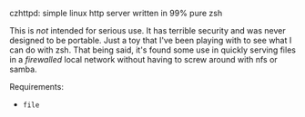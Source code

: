 czhttpd: simple linux http server written in 99% pure zsh

This is *not* intended for serious use. It has terrible security and was never designed to be portable. Just a toy that I've been playing with to see what I can do with zsh. That being said, it's found some use in quickly serving files in a *firewalled* local network without having to screw around with nfs or samba.

Requirements:
- `file`
